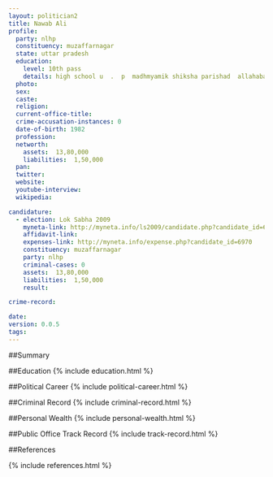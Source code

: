 ```yaml
---
layout: politician2
title: Nawab Ali
profile: 
  party: nlhp
  constituency: muzaffarnagar
  state: uttar pradesh
  education: 
    level: 10th pass
    details: high school u  .  p  madhmyamik shiksha parishad  allahabad    in   1985
  photo: 
  sex: 
  caste: 
  religion: 
  current-office-title: 
  crime-accusation-instances: 0
  date-of-birth: 1982
  profession: 
  networth: 
    assets:  13,80,000
    liabilities:  1,50,000
  pan: 
  twitter: 
  website: 
  youtube-interview: 
  wikipedia: 

candidature: 
  - election: Lok Sabha 2009
    myneta-link: http://myneta.info/ls2009/candidate.php?candidate_id=6970
    affidavit-link: 
    expenses-link: http://myneta.info/expense.php?candidate_id=6970
    constituency: muzaffarnagar 
    party: nlhp
    criminal-cases: 0
    assets:  13,80,000
    liabilities:  1,50,000
    result:  

crime-record: 

date: 
version: 0.0.5
tags: 
---
```

##Summary


##Education
{% include education.html %}


##Political Career
{% include political-career.html %}


##Criminal Record
{% include criminal-record.html %}


##Personal Wealth
{% include personal-wealth.html %}


##Public Office Track Record
{% include track-record.html %}


##References


{% include references.html %}